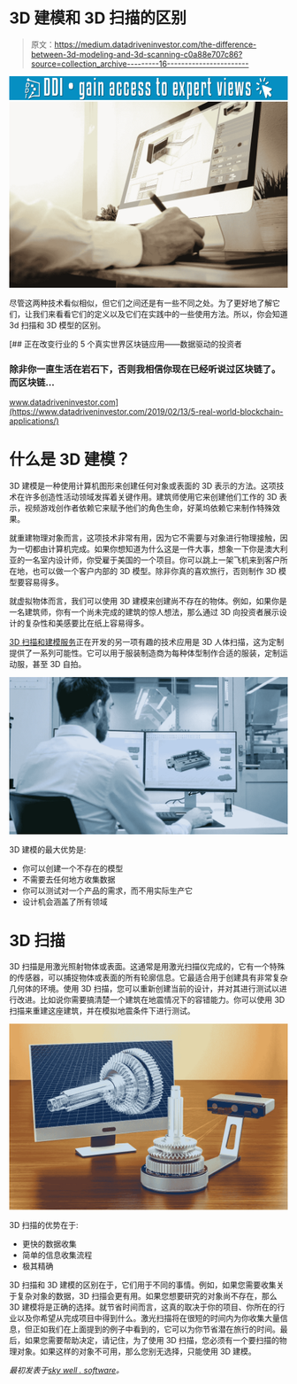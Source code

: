 # 3D 建模和 3D 扫描的区别

> 原文：<https://medium.datadriveninvestor.com/the-difference-between-3d-modeling-and-3d-scanning-c0a88e707c86?source=collection_archive---------16----------------------->

[![](img/0182e2e202ff7d3ce0266696f987bf79.png)](http://www.track.datadriveninvestor.com/1B9E)![](img/ce7c124d41f5ba27c33fa89bf39635da.png)

尽管这两种技术看似相似，但它们之间还是有一些不同之处。为了更好地了解它们，让我们来看看它们的定义以及它们在实践中的一些使用方法。所以，你会知道 3d 扫描和 3D 模型的区别。

[](https://www.datadriveninvestor.com/2019/02/13/5-real-world-blockchain-applications/) [## 正在改变行业的 5 个真实世界区块链应用——数据驱动的投资者

### 除非你一直生活在岩石下，否则我相信你现在已经听说过区块链了。而区块链…

www.datadriveninvestor.com](https://www.datadriveninvestor.com/2019/02/13/5-real-world-blockchain-applications/) 

# 什么是 3D 建模？

3D 建模是一种使用计算机图形来创建任何对象或表面的 3D 表示的方法。这项技术在许多创造性活动领域发挥着关键作用。建筑师使用它来创建他们工作的 3D 表示，视频游戏创作者依赖它来赋予他们的角色生命，好莱坞依赖它来制作特殊效果。

就重建物理对象而言，这项技术非常有用，因为它不需要与对象进行物理接触，因为一切都由计算机完成。如果你想知道为什么这是一件大事，想象一下你是澳大利亚的一名室内设计师，你受雇于美国的一个项目。你可以跳上一架飞机来到客户所在地，也可以做一个客户内部的 3D 模型。除非你真的喜欢旅行，否则制作 3D 模型要容易得多。

就虚拟物体而言，我们可以使用 3D 建模来创建尚不存在的物体。例如，如果你是一名建筑师，你有一个尚未完成的建筑的惊人想法，那么通过 3D 向投资者展示设计的复杂性和美感要比在纸上容易得多。

[3D 扫描和建模服务](https://skywell.software/ar-vr-development/)正在开发的另一项有趣的技术应用是 3D 人体扫描，这为定制提供了一系列可能性。它可以用于服装制造商为每种体型制作合适的服装，定制运动服，甚至 3D 自拍。

![](img/739eeaaa9cd83dae61c39e48bc12d90b.png)

3D 建模的最大优势是:

*   你可以创建一个不存在的模型
*   不需要去任何地方收集数据
*   你可以测试对一个产品的需求，而不用实际生产它
*   设计机会涵盖了所有领域

# 3D 扫描

3D 扫描是用激光照射物体或表面。这通常是用激光扫描仪完成的，它有一个特殊的传感器，可以捕捉物体或表面的所有轮廓信息。它最适合用于创建具有非常复杂几何体的环境。使用 3D 扫描，您可以重新创建当前的设计，并对其进行测试以进行改进。比如说你需要搞清楚一个建筑在地震情况下的容错能力。你可以使用 3D 扫描来重建这座建筑，并在模拟地震条件下进行测试。

![](img/06cb4716d9f4a30d6de9c8a1fb0cfcb2.png)

3D 扫描的优势在于:

*   更快的数据收集
*   简单的信息收集流程
*   极其精确

3D 扫描和 3D 建模的区别在于，它们用于不同的事情。例如，如果您需要收集关于复杂对象的数据，3D 扫描会更有用。如果您想要研究的对象尚不存在，那么 3D 建模将是正确的选择。就节省时间而言，这真的取决于你的项目、你所在的行业以及你希望从完成项目中得到什么。激光扫描将在很短的时间内为你收集大量信息，但正如我们在上面提到的例子中看到的，它可以为你节省潜在旅行的时间。最后，如果您需要帮助决定，请记住，为了使用 3D 扫描，您必须有一个要扫描的物理对象。如果这样的对象不可用，那么您别无选择，只能使用 3D 建模。

*最初发表于*[*sky well . software*](https://skywell.software/blog/the-difference-between-3d-modeling-and-3d-scanning/)*。*